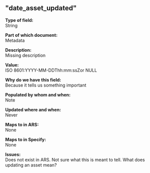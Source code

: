 ## "date_asset_updated"

**Type of field:**  
String  

**Part of which document:**  
Metadata

**Description:**  
Missing description  

**Value:**  
ISO 8601:YYYY-MM-DDThh:mm:ssZor NULL

**Why do we have this field:**  
Because it tells us something important  

**Populated by whom and when:**  
Note  

**Updated where and when:**  
Never

**Maps to in ARS:**  
None

**Maps to in Specify:**  
None

**Issues:**  
Does not exist in ARS. Not sure what this is meant to tell. What does updating an asset mean?

